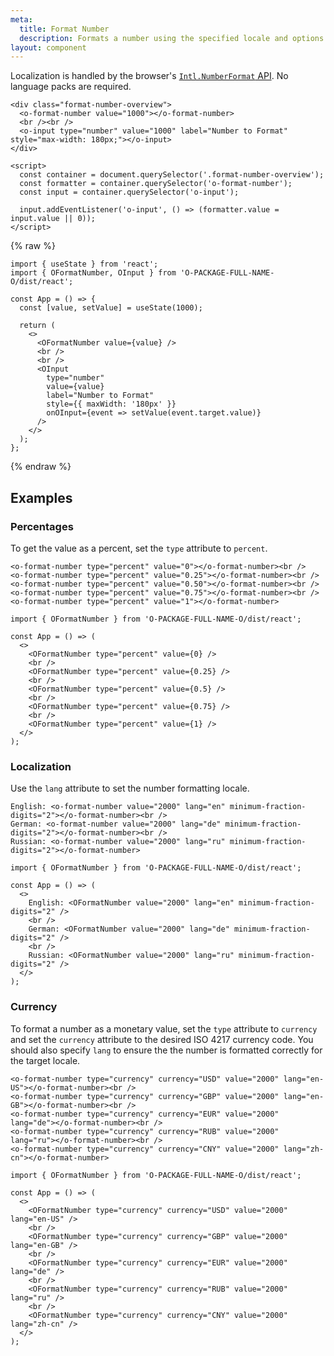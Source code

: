 ```yaml
---
meta:
  title: Format Number
  description: Formats a number using the specified locale and options.
layout: component
---
```


Localization is handled by the browser's [`Intl.NumberFormat` API](https://developer.mozilla.org/en-US/docs/Web/JavaScript/Reference/Global_Objects/Intl/NumberFormat/NumberFormat). No language packs are required.

```html:preview
<div class="format-number-overview">
  <o-format-number value="1000"></o-format-number>
  <br /><br />
  <o-input type="number" value="1000" label="Number to Format" style="max-width: 180px;"></o-input>
</div>

<script>
  const container = document.querySelector('.format-number-overview');
  const formatter = container.querySelector('o-format-number');
  const input = container.querySelector('o-input');

  input.addEventListener('o-input', () => (formatter.value = input.value || 0));
</script>
```

{% raw %}

```jsx:react
import { useState } from 'react';
import { OFormatNumber, OInput } from 'O-PACKAGE-FULL-NAME-O/dist/react';

const App = () => {
  const [value, setValue] = useState(1000);

  return (
    <>
      <OFormatNumber value={value} />
      <br />
      <br />
      <OInput
        type="number"
        value={value}
        label="Number to Format"
        style={{ maxWidth: '180px' }}
        onOInput={event => setValue(event.target.value)}
      />
    </>
  );
};
```

{% endraw %}

## Examples

### Percentages

To get the value as a percent, set the `type` attribute to `percent`.

```html:preview
<o-format-number type="percent" value="0"></o-format-number><br />
<o-format-number type="percent" value="0.25"></o-format-number><br />
<o-format-number type="percent" value="0.50"></o-format-number><br />
<o-format-number type="percent" value="0.75"></o-format-number><br />
<o-format-number type="percent" value="1"></o-format-number>
```

```jsx:react
import { OFormatNumber } from 'O-PACKAGE-FULL-NAME-O/dist/react';

const App = () => (
  <>
    <OFormatNumber type="percent" value={0} />
    <br />
    <OFormatNumber type="percent" value={0.25} />
    <br />
    <OFormatNumber type="percent" value={0.5} />
    <br />
    <OFormatNumber type="percent" value={0.75} />
    <br />
    <OFormatNumber type="percent" value={1} />
  </>
);
```

### Localization

Use the `lang` attribute to set the number formatting locale.

```html:preview
English: <o-format-number value="2000" lang="en" minimum-fraction-digits="2"></o-format-number><br />
German: <o-format-number value="2000" lang="de" minimum-fraction-digits="2"></o-format-number><br />
Russian: <o-format-number value="2000" lang="ru" minimum-fraction-digits="2"></o-format-number>
```

```jsx:react
import { OFormatNumber } from 'O-PACKAGE-FULL-NAME-O/dist/react';

const App = () => (
  <>
    English: <OFormatNumber value="2000" lang="en" minimum-fraction-digits="2" />
    <br />
    German: <OFormatNumber value="2000" lang="de" minimum-fraction-digits="2" />
    <br />
    Russian: <OFormatNumber value="2000" lang="ru" minimum-fraction-digits="2" />
  </>
);
```

### Currency

To format a number as a monetary value, set the `type` attribute to `currency` and set the `currency` attribute to the desired ISO 4217 currency code. You should also specify `lang` to ensure the the number is formatted correctly for the target locale.

```html:preview
<o-format-number type="currency" currency="USD" value="2000" lang="en-US"></o-format-number><br />
<o-format-number type="currency" currency="GBP" value="2000" lang="en-GB"></o-format-number><br />
<o-format-number type="currency" currency="EUR" value="2000" lang="de"></o-format-number><br />
<o-format-number type="currency" currency="RUB" value="2000" lang="ru"></o-format-number><br />
<o-format-number type="currency" currency="CNY" value="2000" lang="zh-cn"></o-format-number>
```

```jsx:react
import { OFormatNumber } from 'O-PACKAGE-FULL-NAME-O/dist/react';

const App = () => (
  <>
    <OFormatNumber type="currency" currency="USD" value="2000" lang="en-US" />
    <br />
    <OFormatNumber type="currency" currency="GBP" value="2000" lang="en-GB" />
    <br />
    <OFormatNumber type="currency" currency="EUR" value="2000" lang="de" />
    <br />
    <OFormatNumber type="currency" currency="RUB" value="2000" lang="ru" />
    <br />
    <OFormatNumber type="currency" currency="CNY" value="2000" lang="zh-cn" />
  </>
);
```
